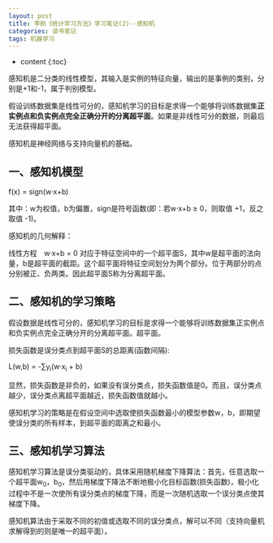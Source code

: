 ```yaml
---
layout: post
title: 李航《统计学习方法》学习笔记(2)--感知机
categories: 读书笔记
tags: 机器学习
---
```


* content
{:toc}


感知机是二分类的线性模型，其输入是实例的特征向量，输出的是事例的类别，分别是+1和-1，属于判别模型。

假设训练数据集是线性可分的，感知机学习的目标是求得一个能够将训练数据集**正实例点和负实例点完全正确分开的分离超平面**。如果是非线性可分的数据，则最后无法获得超平面。

感知机是神经网络与支持向量机的基础。



## 一、感知机模型

f(x) = sign(w·x+b)

其中：w为权值，b为偏置，sign是符号函数(即：若w·x+b ≥ 0，则取值 +1，反之取值 -1)。

感知机的几何解释：

线性方程　w·x+b = 0   对应于特征空间中的一个超平面S，其中w是超平面的法向量，b是超平面的截距。这个超平面将特征空间划分为两个部分。位于两部分的点分别被正、负两类。因此超平面S称为分离超平面。



## 二、感知机的学习策略

假设数据是线性可分的，感知机学习的目标是求得一个能够将训练数据集正实例点和负实例点完全正确分开的分离超平面。超平面。

损失函数是误分类点到超平面S的总距离(函数间隔):

L(w,b) = -∑y<sub>i</sub>(w·x<sub>i</sub> + b)

显然，损失函数是非负的，如果没有误分类点，损失函数值是0。而且，误分类点越少，误分类点离超平面越近，损失函数值就越小。

感知机学习的策略是在假设空间中选取使损失函数最小的模型参数w，b，即期望使误分类的所有样本，到超平面的距离之和最小。



## 三、感知机学习算法

感知机学习算法是误分类驱动的，具体采用随机梯度下降算法：首先，任意选取一个超平面w<sub>0</sub>，b<sub>0</sub>，然后用梯度下降法不断地极小化目标函数(损失函数)，极小化过程中不是一次使所有误分类点的梯度下降，而是一次随机选取一个误分类点使其梯度下降。

感知机算法由于采取不同的初值或选取不同的误分类点，解可以不同（支持向量机求解得到的则是唯一的超平面）。



